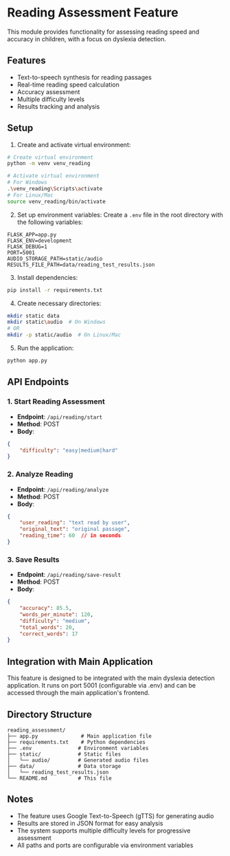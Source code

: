 # Reading Assessment Feature

This module provides functionality for assessing reading speed and accuracy in children, with a focus on dyslexia detection.

## Features

- Text-to-speech synthesis for reading passages
- Real-time reading speed calculation
- Accuracy assessment
- Multiple difficulty levels
- Results tracking and analysis

## Setup

1. Create and activate virtual environment:
```bash
# Create virtual environment
python -m venv venv_reading

# Activate virtual environment
# For Windows
.\venv_reading\Scripts\activate
# For Linux/Mac
source venv_reading/bin/activate
```

2. Set up environment variables:
Create a `.env` file in the root directory with the following variables:
```env
FLASK_APP=app.py
FLASK_ENV=development
FLASK_DEBUG=1
PORT=5001
AUDIO_STORAGE_PATH=static/audio
RESULTS_FILE_PATH=data/reading_test_results.json
```

3. Install dependencies:
```bash
pip install -r requirements.txt
```

4. Create necessary directories:
```bash
mkdir static data
mkdir static\audio  # On Windows
# OR
mkdir -p static/audio  # On Linux/Mac
```

5. Run the application:
```bash
python app.py
```

## API Endpoints

### 1. Start Reading Assessment
- **Endpoint**: `/api/reading/start`
- **Method**: POST
- **Body**: 
```json
{
    "difficulty": "easy|medium|hard"
}
```

### 2. Analyze Reading
- **Endpoint**: `/api/reading/analyze`
- **Method**: POST
- **Body**:
```json
{
    "user_reading": "text read by user",
    "original_text": "original passage",
    "reading_time": 60  // in seconds
}
```

### 3. Save Results
- **Endpoint**: `/api/reading/save-result`
- **Method**: POST
- **Body**:
```json
{
    "accuracy": 85.5,
    "words_per_minute": 120,
    "difficulty": "medium",
    "total_words": 20,
    "correct_words": 17
}
```

## Integration with Main Application

This feature is designed to be integrated with the main dyslexia detection application. It runs on port 5001 (configurable via .env) and can be accessed through the main application's frontend.

## Directory Structure

```
reading_assessment/
├── app.py              # Main application file
├── requirements.txt    # Python dependencies
├── .env               # Environment variables
├── static/            # Static files
│   └── audio/         # Generated audio files
├── data/              # Data storage
│   └── reading_test_results.json
└── README.md          # This file
```

## Notes

- The feature uses Google Text-to-Speech (gTTS) for generating audio
- Results are stored in JSON format for easy analysis
- The system supports multiple difficulty levels for progressive assessment
- All paths and ports are configurable via environment variables 